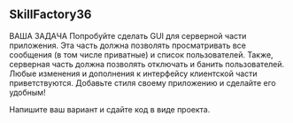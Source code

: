 ## SkillFactory36

ВАША ЗАДАЧА
Попробуйте сделать GUI для серверной части приложения. Эта часть должна позволять просматривать все сообщения (в том числе приватные) и список пользователей. Также, серверная часть должна позволять отключать и банить пользователей. Любые изменения и дополнения к интерфейсу клиентской части приветствуются. Добавьте стиля своему приложению и сделайте его удобным!

Напишите ваш вариант и сдайте код в виде проекта.
